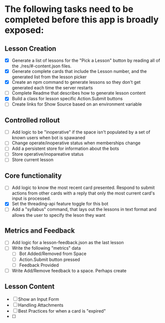 # The following tasks need to be completed before this app is broadly exposed:

## Lesson Creation
* [x] Generate a list of lessons for the "Pick a Lesson" button by reading all of the ./res/#-content.json files.
* [x] Generate complete cards that include the Lesson number, and the generated list from the lesson picker
* [x] Create an npm command to generate lessons so they don't get generated each time the server restarts
* [ ] Complete Readme that describes how to generate lesson content
* [x] Build a class for lesson specific Action.Submit buttons
* [ ] Create links for Show Source based on an environment variable

## Controlled rollout
* [ ]  Add logic to be "inoperative" if the space isn't populated by a set of known users when bot is spawaned
* [ ]  Change operate/inoperative status when memberships change
* [ ]  Add a persistent store for information about the bots
  * [ ]  Store operative/inopareative status
  * [ ]  Store current lesson

## Core functionality
* [ ]  Add logic to know the most recent card presented.  Respond to submit actions from other cards with a reply that only the most current card's input is processed.
* [x]  Set the threading-api feature toggle for this bot
* [ ]  Add a "syllabus" command, that lays out the lessons in text format and allows the user to specify the leson they want

## Metrics and Feedback
* [ ] Add logic for a lesson-feedback.json as the last lesson
* [ ] Write the following "metrics" data
  * [ ] Bot Added/Removed from Space
  * [ ] Action.Submit button pressed
  * [ ] Feedback Provided
* [ ] Write Add/Remove feedback to a space.  Perhaps create

## Lesson Content
* [ ] Show an Input Form
* [ ] Handling Attachments
* [ ] Best Practices for when a card is "expired"
* [ ] 